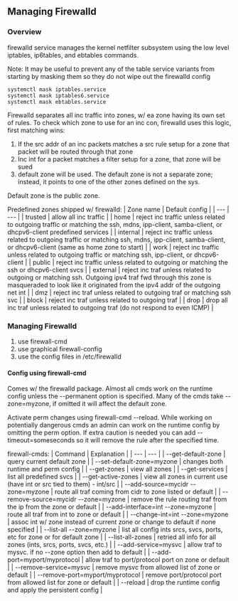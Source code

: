 ## Managing Firewalld

### Overview
firewalld service manages the kernel netfilter subsystem using the low level iptables, ip6tables, and ebtables commands.

Note: It may be useful to prevent any of the table service variants from starting by masking them so they do not wipe out the firewalld config
```
systemctl mask iptables.service 
systemctl mask iptables6.service 
systemctl mask ebtables.service 
```

Firewalld separates all inc traffic into zones, w/ ea zone having its own set of rules. To check which zone to use for an inc con, firewalld uses this logic, first matching wins:
1. If the src addr of an inc packets matches a src rule setup for a zone that packet will be routed through that zone
2. Inc int for a packet matches a filter setup for a zone, that zone will be sued
3. default zone will be used. The default zone is not a separate zone; instead, it points to one of the other zones defined on the sys.

Default zone is the public zone.

Predefined zones shipped w/ firewalld:
| Zone name | Default config |
| --- | --- |
| trusted | allow all inc traffic |
| home | reject inc traffic unless related to outgoing traffic or matching the ssh, mdns, ipp-client, samba-client, or dhcpv6-client predefined services | 
| internal | reject inc traffic unless related to outgoing traffic or matching ssh, mdns, ipp-client, samba-client, or dhcpv6-client (same as home zone to start) |
| work | reject inc traffic unless related to outgoing traffic or matching ssh, ipp-client, or dhcpv6-client |
| public | reject inc traffic unless related to outgoing or matching the ssh or dhcpv6-client svcs |
| external | reject inc traf unless related to outgoing or matching ssh. Outgoing ipv4 traf fwd through this zone is masqueraded to look like it originated from the ipv4 addr of the outgoing net int |
| dmz | reject inc traf unless related to outgoing traf or matching ssh svc |
| block | reject inc traf unless related to outgoing traf |
| drop | drop all inc traf unless related to outgoing traf (do not respond to even ICMP) |

### Managing Firewalld
1. use firewall-cmd
2. use graphical firewall-config
3. use the config files in /etc/firewalld

#### Config using firewall-cmd
Comes w/ the firewalld package. Almost all cmds work on the runtime config unless the --permanent option is specified.  Many of the cmds take --zone=myzone, if omitted it will affect the default zone.

Activate perm changes using firewall-cmd --reload. While working on potentially dangerous cmds an admin can work on the runtime config by omitting the perm option. If extra caution is needed you can add --timeout=someseconds so it will remove the rule after the specified time.

firewall-cmds:
| Command | Explanation |
| --- | --- |
| --get-default-zone | query current default zone |
| --set-default-zone=myzone | changes both runtime and perm config |
| --get-zones | view all zones |
| --get-services | list all predefined svcs |
| --get-active-zones | view all zones in current use (have int or src tied to them) - int/src |
| --add-source=mycidr --zone=myzone | route all traf coming from cidr to zone listed or default |
| --remove-source=mycidr --zone=myzone | remove the rule routing traf from the ip from the zone or default |
| --add-interface=int --zone=myzone | route all traf from int to zone or default |
| --change-int=int --zone=myzone | assoc int w/ zone instead of current zone or change to default if none specified |
| --list-all --zone=myzone | list all config ints srcs, svcs, ports, etc for zone or for default zone |
| --list-all-zones | retried all info for all zones (ints, srcs, ports, svcs, etc.) | 
| --add-service=mysvc | allow traf to mysvc. if no --zone option then add to default |
| --add-port=myport/myprotocol | allow traf to port/protocol port on zone or default |
| --remove-service=mysvc | remove mysvc from allowed list of zone or default |
| --remove-port=myport/myprotocol | remove port/protocol port from allowed list for zone or default |
| --reload | drop the runtime config and apply the persistent config |
